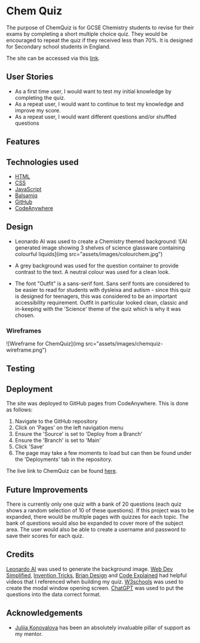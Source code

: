 # Chem Quiz
The purpose of ChemQuiz is for GCSE Chemistry students to revise for their exams by completing a short multiple choice quiz. They would be encouraged to repeat the quiz if they received less than 70%. It is designed for Secondary school students in England.

The site can be accessed via this [link](https://elamont174.github.io/chem-quiz/).

## User Stories
- As a first time user, I would want to test my initial knowledge by completing the quiz.
- As a repeat user, I would want to continue to test my knowledge and improve my score.
- As a repeat user, I would want different questions and/or shuffled questions

## Features

## Technologies used

- [HTML](https://codeinstitute.net/blog/what-is-html-and-why-should-i-learn-it/)
- [CSS](https://codeinstitute.net/blog/what-is-css-and-why-should-i-learn-it/)
- [JavaScript](https://codeinstitute.net/blog/what-is-javascript-and-why-should-i-learn-it/)
- [Balsamiq](https://balsamiq.com/)
- [GitHub](https://github.com/)
- [CodeAnywhere](https://app.codeanywhere.com/)

## Design
- Leonardo AI was used to create a Chemistry themed background:
![AI generated image showing 3 shelves of science glassware containing colourful liquids](img src="assets/images/colourchem.jpg")

- A grey background was used for the question container to provide contrast to the text. A neutral colour was used for a clean look.

- The font "Outfit" is a sans-serif font. Sans serif fonts are considered to be easier to read for students with dysleixa and autism - since this quiz is designed for teenagers, this was considered to be an important accessibility requirement. Outfit in particular looked clean, classic and in-keeping with the 'Science' theme of the quiz which is why it was chosen.

### Wireframes
![Wireframe for ChemQuiz](img src="assets/images/chemquiz-wireframe.png")

## Testing

## Deployment
The site was deployed to GitHub pages from CodeAnywhere. This is done as follows:
1. Navigate to the GitHub repository
2. Click on 'Pages' on the left navigation menu
3. Ensure the 'Source' is set to 'Deploy from a Branch'
4. Ensure the 'Branch' is set to 'Main'
5. Click 'Save' 
6. The page may take a few moments to load but can then be found under the 'Deployments' tab in the repository.

The live link to ChemQuiz can be found [here](https://elamont174.github.io/chem-quiz/).

## Future Improvements
There is currently only one quiz with a bank of 20 questions (each quiz shows a random selection of 10 of these questions). If this project was to be expanded, there would be multiple pages with quizzes for each topic. The bank of questions would also be expanded to cover more of the subject area. The user would also be able to create a username and password to save their scores for each quiz. 

## Credits
[Leonardo AI](https://leonardo.ai/) was used to generate the background image.
[Web Dev Simplified](https://www.youtube.com/@WebDevSimplified), [Invention Tricks](https://www.youtube.com/watch?v=WHHYz8rZmDU), [Brian Design](https://www.youtube.com/watch?v=f4fB9Xg2JEY) and [Code Explained](https://www.youtube.com/watch?v=49pYIMygIcU) had helpful videos that I referenced when building my quiz.
[W3schools](https://www.w3schools.com/howto/howto_css_modals.asp) was used to create the modal window opening screen.
[ChatGPT](https://chat.openai.com/) was used to put the questions into the data correct format.

## Acknowledgements
- [Juliia Konovalova](https://github.com/IuliiaKonovalova) has been an absolutely invaluable pillar of support as my mentor. 